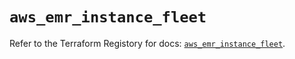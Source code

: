 # `aws_emr_instance_fleet`

Refer to the Terraform Registory for docs: [`aws_emr_instance_fleet`](https://www.terraform.io/docs/providers/aws/r/emr_instance_fleet).
